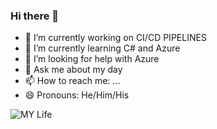### Hi there 👋

<!--
**Ksaboor/Ksaboor** is a ✨ _special_ ✨ repository because its `README.md` (this file) appears on your GitHub profile.

Here are some ideas to get you started:
-->
- 🔭 I’m currently working on CI/CD PIPELINES
- 🌱 I’m currently learning C# and Azure
- 🤔 I’m looking for help with Azure 
- 💬 Ask me about my day
- 📫 How to reach me: ...
- 😄 Pronouns: He/Him/His
<!-- ⚡ Fun fact: ... -->
<!-- 👯 I’m looking to collaborate on ... -->


![MY Life](https://media.giphy.com/media/XGVXt08iHVArvIElcw/giphy.gif)
